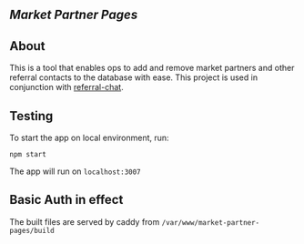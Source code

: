 *Market Partner Pages*
---
About
---
This is a tool that enables ops to add and remove market partners and other referral contacts to the database with ease.
This project is used in conjunction with [referral-chat](https://gitlab.com/Homigo/referral-chat).

Testing
---
To start the app on local environment, run:
```
npm start
```
The app will run on `localhost:3007`

Basic Auth in effect
---


The built files are served by caddy from `/var/www/market-partner-pages/build`
